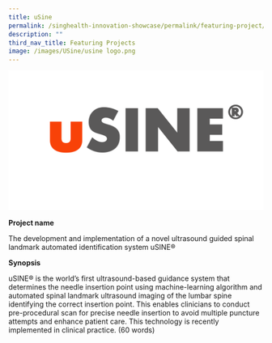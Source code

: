 ```yaml
---
title: uSine
permalink: /singhealth-innovation-showcase/permalink/featuring-project/usine/
description: ""
third_nav_title: Featuring Projects
image: /images/USine/usine logo.png
---
```

![usine logo](/images/USine/usine%20logo.png)

**Project name**

The development and implementation of a novel ultrasound guided spinal landmark automated identification system uSINE®

**Synopsis**

uSINE® is the world’s first ultrasound-based guidance system that determines the needle insertion point using machine-learning algorithm and automated spinal landmark ultrasound imaging of the lumbar spine identifying the correct insertion point. This enables clinicians to conduct pre-procedural scan for precise needle insertion to avoid multiple puncture attempts and enhance patient care. This technology is recently implemented in clinical practice.
(60 words)